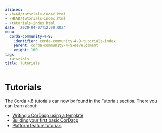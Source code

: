 ```yaml
---
aliases:
- /head/tutorials-index.html
- /HEAD/tutorials-index.html
- /tutorials-index.html
date: '2020-04-07T12:00:00Z'
menu:
  corda-community-4-9:
    identifier: corda-community-4-9-tutorials-index
    parent: corda-community-4-9-development
    weight: 100
tags:
- tutorials
title: Tutorials
---
```



#  Tutorials

The Corda 4.8 tutorials can now be found in the [Tutorials](../../../../tutorials/corda/4.8/os.html) section. There you can learn about:

* [Writing a CorDapp using a template](../../../../tutorials/corda/4.8/os/template-tutorial/writing-a-cordapp-using-a-template.md)
* [Building your first basic CorDapp](../../../../tutorials/corda/4.8/os/build-basic-cordapp/basic-cordapp-intro.md)
* [Platform feature tutorials](../../../../tutorials/corda/4.8/os/supplementary-tutorials/supplementary-tutorials-intro.md)

